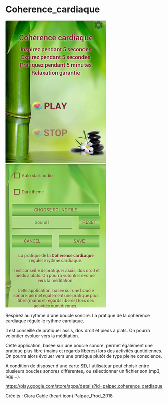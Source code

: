 # Coherence_cardiaque
![screenshot](https://github.com/Palpac/Coherence_cardiaque/blob/master/Main.png)
![screenshot](https://github.com/Palpac/Coherence_cardiaque/blob/master/Settings.png)

Respirez au rythme d'une boucle sonore.
La pratique de la cohérence cardiaque régule le rythme cardiaque. 

Il est conseillé de pratiquer assis, dos droit et pieds à plats. 
On pourra volontier évoluer vers la méditation.

Cette application, basée sur une boucle sonore, permet également une pratique plus libre (mains et regards libérés) lors des activités quotidiennes.
On pourra alors évoluer vers une pratique plutôt de type pleine conscience.

A condition de disposer d'une carte SD, l'utilisateur peut choisir entre plusieurs boucles sonores différentes, ou sélectionner un fichier son (mp3, ogg...).

https://play.google.com/store/apps/details?id=palpac.coherence_cardiaque

Crédits : Ciara Cable (heart icon)
Palpac_Prod_2018

